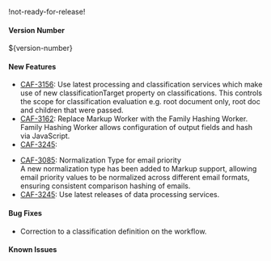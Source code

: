 !not-ready-for-release!

#### Version Number
${version-number}

#### New Features
* [CAF-3156](https://jira.autonomy.com/browse/CAF-3156): Use latest processing and classification services which make use of new classificationTarget property on classifications. This controls the scope for classification evaluation e.g. root document only, root doc and children that were passed.
* [CAF-3162](https://jira.autonomy.com/browse/CAF-3162): Replace Markup Worker with the Family Hashing Worker. Family Hashing Worker allows configuration of output fields and hash via JavaScript.
* [CAF-3245](https://jira.autonomy.com/browse/CAF-3245):
- [CAF-3085](https://jira.autonomy.com/browse/CAF-3085): Normalization Type for email priority  
  A new normalization type has been added to Markup support, allowing email priority values to be normalized across different email formats, ensuring consistent comparison hashing of emails.
- [CAF-3245](https://jira.autonomy.com/browse/CAF-3245): Use latest releases of data processing services.

#### Bug Fixes
* Correction to a classification definition on the workflow.

#### Known Issues
